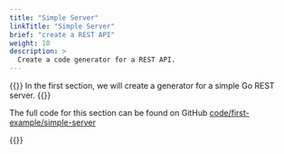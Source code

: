 ```yaml
---
title: "Simple Server"
linkTitle: "Simple Server"
brief: "create a REST API"
weight: 10
description: >
  Create a code generator for a REST API.
---
```


{{<lead>}}
In the first section, we will
create a generator for a simple Go REST server.
{{</lead>}}

The full code for this section can be found on GitHub
[code/first-example/simple-server](https://github.com/hofstadter-io/hof-docs/tree/main/code/first-example/simple-server)


{{<childpages childBriefs="true">}}
